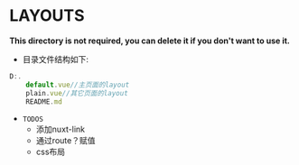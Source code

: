 # LAYOUTS

**This directory is not required, you can delete it if you don't want to use it.**

- 目录文件结构如下:
```js
D:.
    default.vue//主页面的layout
    plain.vue//其它页面的layout
    README.md
```

- `TODOS`
    - 添加nuxt-link
    - 通过route？赋值
    - css布局